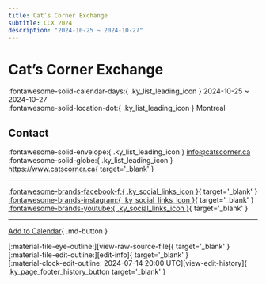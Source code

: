 ```yaml
---
title: Cat’s Corner Exchange
subtitle: CCX 2024
description: "2024-10-25 ~ 2024-10-27"
---
```


# Cat’s Corner Exchange 

:fontawesome-solid-calendar-days:{ .ky_list_leading_icon } 2024-10-25 ~ 2024-10-27  
:fontawesome-solid-location-dot:{ .ky_list_leading_icon } Montreal  

## Contact

:fontawesome-solid-envelope:{ .ky_list_leading_icon } <info@catscorner.ca>  
:fontawesome-solid-globe:{ .ky_list_leading_icon } <https://www.catscorner.ca>{ target='_blank' }  

---

 [:fontawesome-brands-facebook-f:{ .ky_social_links_icon }](https://www.facebook.com/CatsCornerMontreal){ target='_blank' } [:fontawesome-brands-instagram:{ .ky_social_links_icon }](https://instagram.com/catscornermontreal){ target='_blank' } [:fontawesome-brands-youtube:{ .ky_social_links_icon }](https://youtube.com/@CatsCornermontreal){ target='_blank' }

---

[Add to Calendar](https://swing.news/ics/en/2024/ca/cats-corner-exchange-2024.ics){ .md-button }

<div class="ky_page_footer" markdown>
<div class="ky_page_footer_trailing" markdown="span">
[:material-file-eye-outline:][view-raw-source-file]{ target='_blank' }
[:material-file-edit-outline:][edit-info]{ target='_blank' }
</div>
<div class="ky_page_footer_leading" markdown="span">
[:material-clock-edit-outline: 2024-07-14 20:00 UTC][view-edit-history]{ .ky_page_footer_history_button target='_blank' }
</div>
</div>

[view-raw-source-file]: https://github.com/swingdance/events/blob/main/2024/ca/cats-corner-exchange-2024.json "View Raw Source File"
[edit-info]: https://github.com/swingdance/events/issues/new?assignees=&labels=update+event&projects=&template=03-update_entity.yml&title=%5B2024%2Fca%5D%20Cat%E2%80%99s%20Corner%20Exchange&region=ca&year=2024&id=cats-corner-exchange-2024&name=Cat%E2%80%99s%20Corner%20Exchange&org_id= "Edit Info"

[view-edit-history]: https://github.com/swingdance/events/commits/main/2024/ca/cats-corner-exchange-2024.json "View Edit History"
